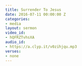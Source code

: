 ```yaml
---
title: Surrender To Jesus
date: 2016-07-11 00:00:00 Z
categories:
- media
layout: sermon
video_id:
- hQFRZTvhsXA
audio_id:
- https://a.clyp.it/v0zihjqu.mp3
verses:
- none
---
```


